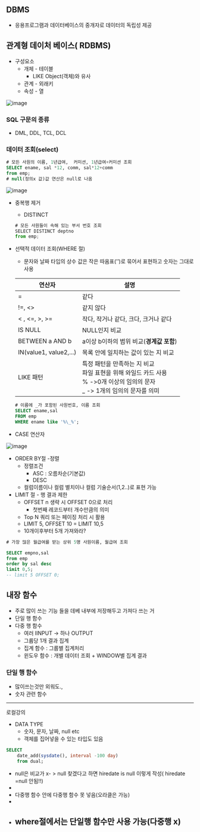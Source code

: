 ## DBMS

- 응용프로그램과 데이터베이스의 중개자로 데이터의 독립성 제공

## 관계형 데이처 베이스( RDBMS)

- 구성요소
    - 개체 - 테이블
        - LIKE Object(객체)와 유사
    - 관계 - 외래키
    - 속성 - 열

![image](https://github.com/user-attachments/assets/710dcd19-ae56-4463-9b88-09e295bfcd51)


### SQL 구문의 종류

- DML, DDL, TCL, DCL

### 데이터 조회(select)

```sql
# 모든 사원의 이름, 1년급여,  커미션, 1년급여+커미션 조회
SELECT ename, sal *12, comm, sal*12+comm
from emp;
# null(정의x 값)값 연산은 null로 나옴
```
![image](https://github.com/user-attachments/assets/7b3f995c-6107-44cb-88c3-2c4279851733)

- 중복행 제거
    - DISTINCT
    
    ```jsx
    # 모든 사원들이 속해 있는 부서 번호 조회
    SELECT DISTINCT deptno
    from emp;
    ```
    
- 선택적 데이터 조회(WHERE 절)
    - 문자와 날짜 타입의 상수 값은 작은 따옴표(’’)로 묶어서 표현하고 숫자는 그대로 사용

  |연산자|설명|
  |---|---|
  | = | 같다|
  |!=, <>|같지 않다|
  |< , <=, >, >=|작다, 작거나 같다, 크다, 크거나 같다|
  |IS NULL|NULL인지 비교|
  |BETWEEN a AND b|a이상 b이하의 범위 비교(**경계값 포함**)|
  |IN(value1, value2,...)|목록 안에 일치하는 값이 있는 지 비교|
  |LIKE 패턴|특정 패턴을 만족하는 지 비교 </br>파일 표현을 위해 와일드 카드 사용 </br>% ->0개 이상의 임의의 문자 </br> _ -> 1개의 임의의 문자를 의미|
     
    
    ```sql
    # 이름에 _가 포함된 사원번호, 이름 조회
    SELECT ename,sal
    FROM emp
    WHERE ename like '%\_%';
    ```
    

- CASE 연산자

![image](https://github.com/user-attachments/assets/f4ee6c0c-8522-4b38-8479-5f8d8e456cab)

- ORDER BY절 -정렬
    - 정렬조건
        - ASC : 오름차순(기본값)
        - DESC
    - 컬럼이름이나 컬럼 별치이나 컬럼 기술순서(1,2..)로 표현 가능
- LIMIT 절 - 행 결과 제한
    - OFFSET n 생략 시 OFFSET 0으로 처리
        - 첫번째 레코드부터 개수만큼의 의미
    - Top N 쿼리 또는 페이징 처리 시 활용
    - LIMIT 5, OFFSET 10 = LIMIT 10,5
    -  10개이후부터 5개 가져와라?

```sql
# 가장 많은 월급여를 받는 상위 5명 사원이름, 월급여 조회

SELECT empno,sal
from emp
order by sal desc
limit 0,5;
-- limit 5 OFFSET 0; 
```

## 내장 함수

- 주로 많이 쓰는 기능 들을 데베 내부에 저장해두고 가져다 쓰는 거
- 단일 행 함수
- 다중 행 함수
    - 여러 IINPUT → 하나 OUTPUT
    - 그륩당 1개 결과 집계
    - 집계 함수 : 그룹별 집계처리
    - 윈도우 함수 : 개별 데이터 조회 + WINDOW별 집계 결과

### 단일 행 함수

- 많이쓰는것만 외워도.,
- 숫자 관련 함수

---

로컬강의

- DATA TYPE
    - 숫자, 문자, 날짜,  null etc
    - 객체를 집어넣을 수 있는 타입도 있음

```sql
SELECT 
	date_add(sysdate(), interval -100 day)
    from dual;
```

- null은 비교가 x- > null 찾겠다고 하면 hiredate is null 이렇게 작성( hiredate =null 안됨!!)
- 
- 다중행 함수 안에 다중행 함수 못 넣음(오라클은 가능)
- 
- where절에서는 단일행 함수만 사용 가능(다중행 x)
    -
